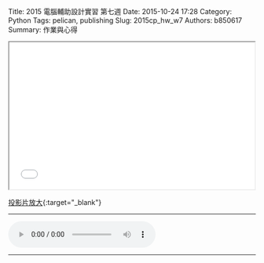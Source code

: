 Title: 2015 電腦輔助設計實習 第七週
Date: 2015-10-24 17:28
Category: Python
Tags: pelican, publishing
Slug: 2015cp_hw_w7
Authors: b850617
Summary: 作業與心得

<iframe src="40323250_cp_w7.html" width="500" height="300"></iframe>

[投影片放大](40323250_cp_w7.html){:target="_blank"}
<br>
<hr>
<html>
<head>
<title>Track 26.mp3</title>
</head>
<body>
    <audio controls pause loop>
        <source src="https://copy.com/nCTIGewo7fWOytBv">
    </audio>
</body>
</html>
<hr>
<br>



